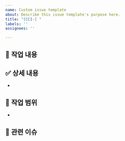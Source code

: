 ```yaml
---
name: Custom issue template
about: Describe this issue template's purpose here.
title: "[CCI-] "
labels: ''
assignees: ''

---
```


<!--
## 📌 작업 내용
Swagger와 QueryDSL을 프로젝트에 설정합니다.

## ✅ 상세 내용
- SpringDoc Swagger UI 설정
- QueryDSL Gradle 설정 및 Q 클래스 자동 생성

## 🔧 작업 범위
- `build.gradle` 의존성 수정
- Swagger와 Querydsl 설정용 Config 클래스 추가
- Swagger, QueryDSL 설정 테스트를 위한 TempRestController, InterviewOption 생성

## 📎 관련 이슈
-->

## 📌 작업 내용

## ✅ 상세 내용
-

## 🔧 작업 범위
-

## 📎 관련 이슈
